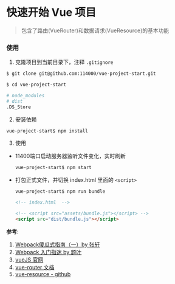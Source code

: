 # 快速开始 Vue 项目

> 包含了路由(VueRouter)和数据请求(VueResource)的基本功能

### 使用

1. 克隆项目到当前目录下，注释 `.gitignore`

  ``` bash
  $ git clone git@github.com:114000/vue-project-start.git

  $ cd vue-project-start
  ```

  ``` bash
  # node_modules
  # dist
  .DS_Store
  ```

2. 安装依赖

  ``` bash
  vue-project-start$ npm install
  ```

3. 使用
  * 11400端口启动服务器监听文件变化，实时刷新

    ``` bash
    vue-project-start$ npm start
    ```


  * 打包正式文件，并切换 index.html 里面的 `<script>`

    ``` bash
    vue-project-start$ npm run bundle
    ```

    ``` html
    <!-- index.html  -->

    <!-- <script src="assets/bundle.js"></script> -->
    <script src="dist/bundle.js"></script>
    ```


**参考**:

1. [Webpack傻瓜式指南（一）by 张轩](http://zhuanlan.zhihu.com/FrontendMagazine/20367175)
2. [Webpack 入门指迷 by 题叶](http://segmentfault.com/a/1190000002551952)
3. [vueJS 官网](http://cn.vuejs.org/)
4. [vue-router 文档](http://router.vuejs.org/zh-cn/index.html)
5. [vue-resource - github](https://github.com/vuejs/vue-resource)
